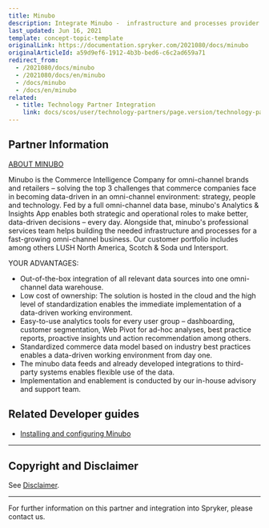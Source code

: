 ```yaml
---
title: Minubo
description: Integrate Minubo -  infrastructure and processes provider for a fast-growing omnichannel business.
last_updated: Jun 16, 2021
template: concept-topic-template
originalLink: https://documentation.spryker.com/2021080/docs/minubo
originalArticleId: a59d9ef6-1912-4b3b-bed6-c6c2ad659a71
redirect_from:
  - /2021080/docs/minubo
  - /2021080/docs/en/minubo
  - /docs/minubo
  - /docs/en/minubo
related:
  - title: Technology Partner Integration
    link: docs/scos/user/technology-partners/page.version/technology-partner-integration.html
---
```


## Partner Information

[ABOUT MINUBO](https://www.minubo.com/)

Minubo is the Commerce Intelligence Company for omni-channel brands and retailers – solving the top 3 challenges that commerce companies face in becoming data-driven in an omni-channel environment: strategy, people and technology. Fed by a full omni-channel data base, minubo's Analytics & Insights App enables both strategic and operational roles to make better, data-driven decisions – every day. Alongside that, minubo's professional services team helps building the needed infrastructure and processes for a fast-growing omni-channel business. Our customer portfolio includes among others LUSH North America, Scotch & Soda und Intersport.

YOUR ADVANTAGES:

* Out-of-the-box integration of all relevant data sources into one omni-channel data warehouse.
* Low cost of ownership: The solution is hosted in the cloud and the high level of standardization enables the immediate implementation of a data-driven working environment.
* Easy-to-use analytics tools for every user group – dashboarding, customer segmentation, Web Pivot for ad-hoc analyses, best practice reports, proactive insights und action recommendation among others.
* Standardized commerce data model based on industry best practices enables a data-driven working environment from day one.
* The minubo data feeds and already developed integrations to third-party systems enables flexible use of the data.
* Implementation and enablement is conducted by our in-house advisory and support team.

## Related Developer guides

* [Installing and configuring Minubo](/docs/scos/dev/technology-partner-guides/{{page.version}}/marketing-and-conversion/analytics/installing-and-integrating-minubo.html)

---

## Copyright and Disclaimer

See [Disclaimer](https://github.com/spryker/spryker-documentation).

---
For further information on this partner and integration into Spryker, please contact us.

<div class="hubspot-form js-hubspot-form" data-portal-id="2770802" data-form-id="163e11fb-e833-4638-86ae-a2ca4b929a41" id="hubspot-1"></div>
